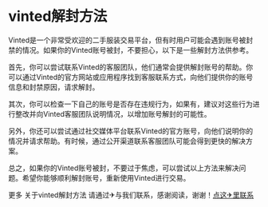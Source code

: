 # vinted解封方法

Vinted是一个非常受欢迎的二手服装交易平台，但有时用户可能会遇到账号被封禁的情况。如果你的Vinted账号被封，不要担心，以下是一些解封方法供参考。

首先，你可以尝试联系Vinted的客服团队，他们通常会提供解封账号的帮助。你可以通过Vinted的官方网站或应用程序找到客服联系方式，向他们提供你的账号信息和封禁原因，请求解封。

其次，你可以检查一下自己的账号是否存在违规行为，如果有，建议对这些行为进行整改并向Vinted客服团队说明情况，以增加账号解封的可能性。

另外，你还可以尝试通过社交媒体平台联系Vinted的官方账号，向他们说明你的情况并请求帮助。有时候，通过公开渠道联系客服团队可能会得到更快的解决方案。

总之，如果你的Vinted账号被封，不要过于焦虑，可以尝试以上方法来解决问题。希望你能够顺利解封账号，重新使用Vinted进行交易。

更多 关于vinted解封方法 请通过✈与我们联系，感谢阅读，谢谢！[点这✈里联系](https://a.k02.cc)